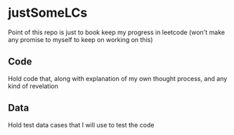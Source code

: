 # justSomeLCs

Point of this repo is just to book keep my progress in leetcode (won't make any promise to myself to keep on working on this)

## Code
Hold code that, along with explanation of my own thought process, and any kind of revelation

## Data
Hold test data cases that I will use to test the code